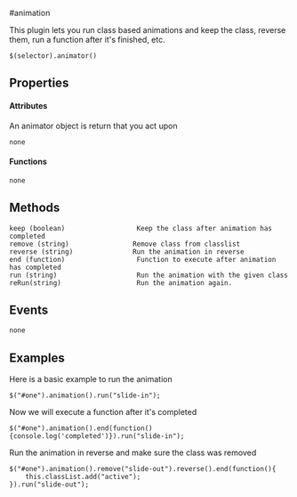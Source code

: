 #animation

This plugin lets you run class based animations and keep the class, reverse them, run a function after it's finished, etc.


```
$(selector).animator()
```

## Properties

#### Attributes
An animator object is return that you act upon

```
none
```

#### Functions

```
none
```


## Methods
```
keep (boolean)					Keep the class after animation has completed
remove (string)                Remove class from classlist
reverse (string)               Run the animation in reverse
end (function)					Function to execute after animation has completed
run (string)					Run the animation with the given class
reRun(string)					Run the animation again.
```

## Events
```
none
```


## Examples

Here is a basic example to run the animation

```
$("#one").animation().run("slide-in");

```

Now we will execute a function after it's completed


```
$("#one").animation().end(function(){console.log('completed')}).run("slide-in");
```

Run the animation in reverse and make sure the class was removed


```
$("#one").animation().remove("slide-out").reverse().end(function(){
    this.classList.add("active");
}).run("slide-out");
```